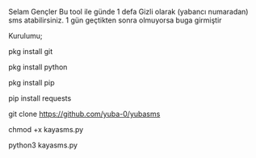 Selam Gençler Bu tool ile günde 1 defa Gizli olarak (yabancı numaradan) sms atabilirsiniz. 1 gün geçtikten sonra olmuyorsa buga girmiştir

Kurulumu;

pkg install git

pkg install python

pkg install pip

pip install requests

git clone https://github.com/yuba-0/yubasms

chmod +x kayasms.py

python3 kayasms.py
